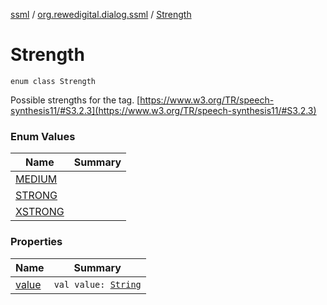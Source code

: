 [ssml](../../index.md) / [org.rewedigital.dialog.ssml](../index.md) / [Strength](./index.md)

# Strength

`enum class Strength`

Possible strengths for the  tag. [https://www.w3.org/TR/speech-synthesis11/#S3.2.3](https://www.w3.org/TR/speech-synthesis11/#S3.2.3)

### Enum Values

| Name | Summary |
|---|---|
| [MEDIUM](-m-e-d-i-u-m.md) |  |
| [STRONG](-s-t-r-o-n-g.md) |  |
| [XSTRONG](-x-s-t-r-o-n-g.md) |  |

### Properties

| Name | Summary |
|---|---|
| [value](value.md) | `val value: `[`String`](https://kotlinlang.org/api/latest/jvm/stdlib/kotlin/-string/index.html) |
